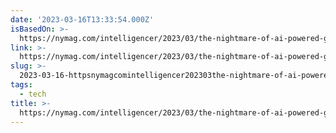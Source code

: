 ```yaml
---
date: '2023-03-16T13:33:54.000Z'
isBasedOn: >-
  https://nymag.com/intelligencer/2023/03/the-nightmare-of-ai-powered-gmail-has-arrived.html
link: >-
  https://nymag.com/intelligencer/2023/03/the-nightmare-of-ai-powered-gmail-has-arrived.html
slug: >-
  2023-03-16-httpsnymagcomintelligencer202303the-nightmare-of-ai-powered-gmail-has-arrivedhtml
tags:
  - tech
title: >-
  https://nymag.com/intelligencer/2023/03/the-nightmare-of-ai-powered-gmail-has-arrived.html
---
```


